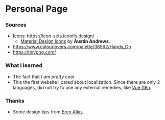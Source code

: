 # Personal Page

### Sources
- Icons: https://icon-sets.iconify.design/
    - [Material Design Icons](https://github.com/Templarian/MaterialDesign) by **Austin Andrews**.
- https://www.colourlovers.com/palette/38562/Hands_On
- https://tinypng.com/

### What I learned
- The fact that *I am pretty cool*.
- This the first website I cared about localization. Since there are only 2 languages, did not try to use any external remedies, like [Vue I18n](https://kazupon.github.io/vue-i18n/).

### Thanks
- Some design tips from [Eren Alkış](https://www.youtube.com/erenalkis).